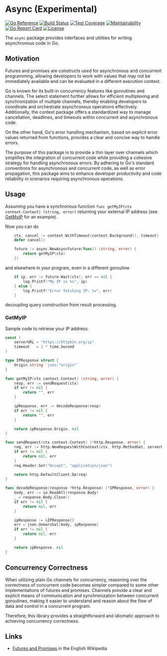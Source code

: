 # Async (Experimental)

[![Go Reference](https://pkg.go.dev/badge/fillmore-labs.com/exp/async.svg)](https://pkg.go.dev/fillmore-labs.com/exp/async)
[![Build Status](https://badge.buildkite.com/06fc8f7bdcfc5c380ea0c7c8bb92a7cee8b1676b841f3c65c8.svg)](https://buildkite.com/fillmore-labs/async-exp)
[![Test Coverage](https://codecov.io/gh/fillmore-labs/async-exp/graph/badge.svg?token=GQUJA8PKJI)](https://codecov.io/gh/fillmore-labs/async-exp)
[![Maintainability](https://api.codeclimate.com/v1/badges/72fe9626fb821fc70251/maintainability)](https://codeclimate.com/github/fillmore-labs/async-exp/maintainability)
[![Go Report Card](https://goreportcard.com/badge/fillmore-labs.com/exp/async)](https://goreportcard.com/report/fillmore-labs.com/exp/async)
[![License](https://img.shields.io/github/license/fillmore-labs/exp-async)](https://github.com/fillmore-labs/exp-async/blob/main/LICENSE)

The `async` package provides interfaces and utilities for writing asynchronous code in Go.

## Motivation

Futures and promises are constructs used for asynchronous and concurrent programming, allowing developers to work with
values that may not be immediately available and can be evaluated in a different execution context.

Go is known for its built-in concurrency features like goroutines and channels.
The select statement further allows for efficient multiplexing and synchronization of multiple channels, thereby
enabling developers to coordinate and orchestrate asynchronous operations effectively.
Additionally, the context package offers a standardized way to manage cancellation, deadlines, and timeouts within
concurrent and asynchronous code.

On the other hand, Go's error handling mechanism, based on explicit error values returned from functions, provides a
clear and concise way to handle errors.

The purpose of this package is to provide a thin layer over channels which simplifies the integration of concurrent
code while providing a cohesive strategy for handling asynchronous errors.
By adhering to Go's standard conventions for asynchronous and concurrent code, as well as error propagation, this
package aims to enhance developer productivity and code reliability in scenarios requiring asynchronous operations.

## Usage

Assuming you have a synchronous function `func getMyIP(ctx context.Context) (string, error)` returning your external IP
address (see [GetMyIP](#getmyip) for an example).

Now you can do

```go
	ctx, cancel := context.WithTimeout(context.Background(), timeout)
	defer cancel()

	future := async.NewAsyncFuture(func() (string, error) {
		return getMyIP(ctx)
	})
```

and elsewhere in your program, even in a different goroutine

```go
	if ip, err := future.Wait(ctx); err == nil {
		log.Printf("My IP is %s", ip)
	} else {
		log.Printf("Error fetching IP: %v", err)
	}
```

decoupling query construction from result processing.

### GetMyIP

Sample code to retrieve your IP address:

```go
const (
	serverURL = "https://httpbin.org/ip"
	timeout   = 2 * time.Second
)

type IPResponse struct {
	Origin string `json:"origin"`
}

func getMyIP(ctx context.Context) (string, error) {
	resp, err := sendRequest(ctx)
	if err != nil {
		return "", err
	}

	ipResponse, err := decodeResponse(resp)
	if err != nil {
		return "", err
	}

	return ipResponse.Origin, nil
}

func sendRequest(ctx context.Context) (*http.Response, error) {
	req, err := http.NewRequestWithContext(ctx, http.MethodGet, serverURL, nil)
	if err != nil {
		return nil, err
	}
	req.Header.Set("Accept", "application/json")

	return http.DefaultClient.Do(req)
}

func decodeResponse(response *http.Response) (*IPResponse, error) {
	body, err := io.ReadAll(response.Body)
	_ = response.Body.Close()
	if err != nil {
		return nil, err
	}

	ipResponse := &IPResponse{}
	err = json.Unmarshal(body, ipResponse)
	if err != nil {
		return nil, err
	}

	return ipResponse, nil
}
```

## Concurrency Correctness

When utilizing plain Go channels for concurrency, reasoning over the correctness of concurrent code becomes simpler
compared to some other implementations of futures and promises.
Channels provide a clear and explicit means of communication and synchronization between concurrent goroutines, making
it easier to understand and reason about the flow of data and control in a concurrent program.

Therefore, this library provides a straightforward and idiomatic approach to achieving concurrency correctness.

## Links

- [Futures and Promises](https://en.wikipedia.org/wiki/Futures_and_promises) in the English Wikipedia
